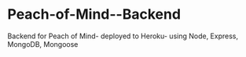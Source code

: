 # Peach-of-Mind--Backend
Backend for Peach of Mind- deployed to Heroku- using Node, Express, MongoDB, Mongoose
